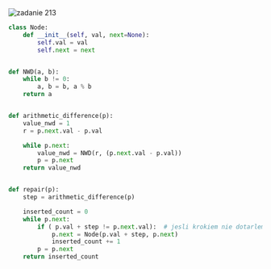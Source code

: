 <picture>
  <source srcset="../../srt/zbior_zadan/213.png" media="(prefers-color-scheme: light)">
  <source srcset="../../srt/zbior_zadan/black_213.png" media="(prefers-color-scheme: dark)">
  <img src="../../srt/zbior_zadan/black_213.png" alt="zadanie 213">
</picture>

```python
class Node:
    def __init__(self, val, next=None):
        self.val = val
        self.next = next


def NWD(a, b):
    while b != 0:
        a, b = b, a % b
    return a


def arithmetic_difference(p):
    value_nwd = 1
    r = p.next.val - p.val

    while p.next:
        value_nwd = NWD(r, (p.next.val - p.val))
        p = p.next
    return value_nwd


def repair(p):
    step = arithmetic_difference(p)

    inserted_count = 0
    while p.next:
        if ( p.val + step != p.next.val):  # jesli krokiem nie dotarlem do nastpnego elemetu musze go dodac
            p.next = Node(p.val + step, p.next)
            inserted_count += 1
        p = p.next
    return inserted_count
```
